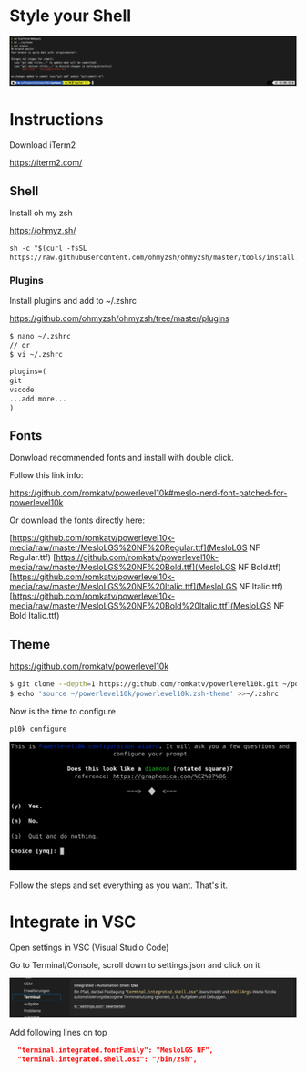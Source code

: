 # Style your Shell

![Image of Yaktocat](img/preview.png)

# Instructions

Download iTerm2

https://iterm2.com/

## Shell

Install oh my zsh

https://ohmyz.sh/

```shell
sh -c "$(curl -fsSL https://raw.githubusercontent.com/ohmyzsh/ohmyzsh/master/tools/install.sh)"
```

### Plugins

Install plugins and add to ~/.zshrc

https://github.com/ohmyzsh/ohmyzsh/tree/master/plugins

```shell
$ nano ~/.zshrc
// or
$ vi ~/.zshrc
```

```
plugins=(
git
vscode
...add more...
)
```

## Fonts

Donwload recommended fonts and install with double click.

Follow this link info:

https://github.com/romkatv/powerlevel10k#meslo-nerd-font-patched-for-powerlevel10k

Or download the fonts directly here:

[https://github.com/romkatv/powerlevel10k-media/raw/master/MesloLGS%20NF%20Regular.ttf](MesloLGS NF Regular.ttf)
[https://github.com/romkatv/powerlevel10k-media/raw/master/MesloLGS%20NF%20Bold.ttf](MesloLGS NF Bold.ttf)
[https://github.com/romkatv/powerlevel10k-media/raw/master/MesloLGS%20NF%20Italic.ttf](MesloLGS NF Italic.ttf)
[https://github.com/romkatv/powerlevel10k-media/raw/master/MesloLGS%20NF%20Bold%20Italic.ttf](MesloLGS NF Bold Italic.ttf)

## Theme

https://github.com/romkatv/powerlevel10k

```bash
$ git clone --depth=1 https://github.com/romkatv/powerlevel10k.git ~/powerlevel10k
$ echo 'source ~/powerlevel10k/powerlevel10k.zsh-theme' >>~/.zshrc
```

Now is the time to configure

```bash
p10k configure
```

![Image of Yaktocat](img/config.png)

Follow the steps and set everything as you want. That's it.

# Integrate in VSC

Open settings in VSC (Visual Studio Code)

Go to Terminal/Console, scroll down to settings.json and click on it

![Image of Yaktocat](img/console.png)

Add following lines on top

```json
  "terminal.integrated.fontFamily": "MesloLGS NF",
  "terminal.integrated.shell.osx": "/bin/zsh",
```
